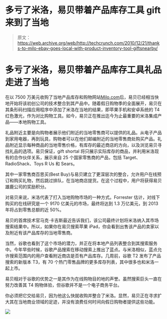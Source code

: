 # 多亏了米洛，易贝带着产品库存工具 gift 来到了当地

> 原文：<https://web.archive.org/web/http://techcrunch.com/2010/12/21/thanks-to-milo-ebay-goes-local-with-product-inventory-tool-giftsnearby/>

# 多亏了米洛，易贝带着产品库存工具礼品走进了当地

在以 7500 万美元收购了当地产品库存和购物网站[Milo.com](https://web.archive.org/web/20230205021704/https://techcrunch.com/2010/12/02/confirmed-ebay-acquires-milo-for-75-million-investors-make-a-killing/)后，易贝已经相当快地开始将该初创公司的技术整合到其产品中。随着假日购物季的全面展开，易贝在其条形码扫描应用程序中添加了米洛在当地的结果，即苹果手机和安卓系统的 T4 红色激光，作为对比购物工具。如今，易贝正在推出迄今为止最重要的米洛集成产品——本地购物工具。

礼品附近主要是向购物者展示他们附近的当地零售商可以提供的礼品。从电子产品到家用电器，再到玩具，购物者可以在他们邮编附近的当地零售商处购买产品。礼品附近显示每种商品的当地零售价格，有库存的最近商店的方向，以及浏览易贝寻找礼品的选项。易贝保证，gift shortal 将只展示实际库存的商品，并利用米洛现有的合作伙伴关系，展示来自 25 个国家零售商的产品，包括 Target、RadioShack、Toys R Us 和 Sears。

其中一家零售商百思买(Best Buy)与易贝建立了更深层次的整合，允许用户在线预订和购买礼物，然后跳过排队，在当地商店提货。在这个过程中，用户将获得易贝雄鹿公司的奖励积分。

对易贝来说，米洛代表了打入当地购物市场的一种方式。Forrester 估计，对线下购买的在线研究是一个 9170 亿美元的市场，最终将达到 1.3 万亿美元，到 2013 年将占到零售总额的近 50%。

易贝的首席技术官马克·卡吉斯最近告诉我们，该公司最终计划将米洛纳入其市场搜索结果中。所以，如果你在易贝搜索苹果 iPad，你会看到出售该产品的卖家以及附近有该产品库存的当地零售商。

当然，谷歌也看到了这个市场的潜力，并正在将本地产品列表整合到其搜索服务中。今年早些时候，谷歌产品搜索在移动搜索上推出了蓝点。与米洛相似，蓝点允许搜索范围内的用户查看附近商店是否有产品库存。几周前，谷歌 T2 发布了产品搜索的新版本 T3，有 70 个热门零售品牌的更多库存列表，其中很多也和米洛一起上市。

易贝相对于谷歌的优势之一是其作为在线购物目的地的声誉。虽然搜索巨头一直在努力改善其 T4 购物体验，但谷歌并不是一个电子商务平台。

你必须把它交给易贝，因为他这么快就收购并整合了米洛。显然，易贝正在寻求扩大其在当地商业领域的足迹，并没有浪费任何时间向假日购物者提供这些功能。

![](img/5c9dc19405938743cdce04599a994a1b.png)
